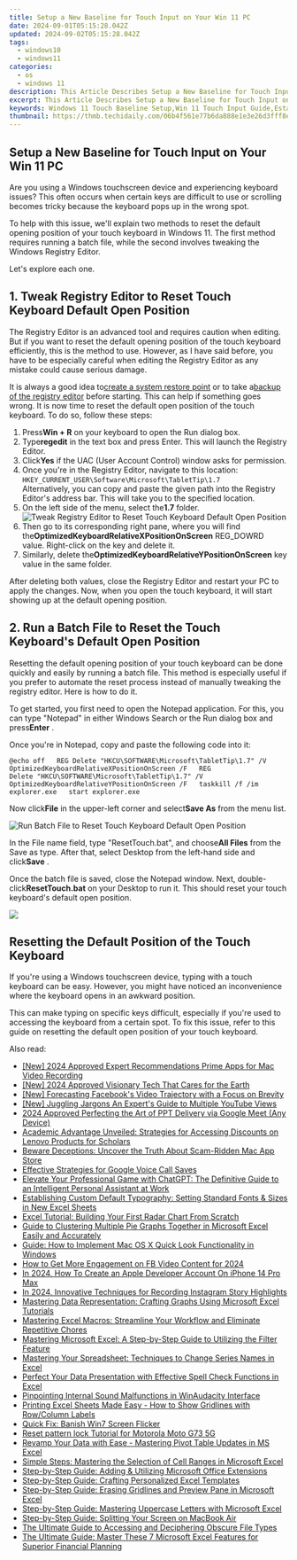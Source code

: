 ```yaml
---
title: Setup a New Baseline for Touch Input on Your Win 11 PC
date: 2024-09-01T05:15:28.042Z
updated: 2024-09-02T05:15:28.042Z
tags:
  - windows10
  - windows11
categories:
  - os
  - windows 11
description: This Article Describes Setup a New Baseline for Touch Input on Your Win 11 PC
excerpt: This Article Describes Setup a New Baseline for Touch Input on Your Win 11 PC
keywords: Windows 11 Touch Baseline Setup,Win 11 Touch Input Guide,Establishing Win 11 Touch Norms,Configuring Win 11 for Touch,Touch Input Baseline Win 11,Win 11 Set Touch Standards,Optimizing Win 11 Touch Interaction
thumbnail: https://thmb.techidaily.com/06b4f561e77b6da888e1e3e26d3fff8eafe69267efcd4ca3c81ccca7b6840330.jpg
---
```


## Setup a New Baseline for Touch Input on Your Win 11 PC

 Are you using a Windows touchscreen device and experiencing keyboard issues? This often occurs when certain keys are difficult to use or scrolling becomes tricky because the keyboard pops up in the wrong spot.

 To help with this issue, we'll explain two methods to reset the default opening position of your touch keyboard in Windows 11\. The first method requires running a batch file, while the second involves tweaking the Windows Registry Editor.

Let's explore each one.

## 1\. Tweak Registry Editor to Reset Touch Keyboard Default Open Position

 The Registry Editor is an advanced tool and requires caution when editing. But if you want to reset the default opening position of the touch keyboard efficiently, this is the method to use. However, as I have said before, you have to be especially careful when editing the Registry Editor as any mistake could cause serious damage.

 It is always a good idea to[create a system restore point](https://www.makeuseof.com/use-system-restore-windows/) or to take a[backup of the registry editor](https://www.makeuseof.com/tag/backup-restore-windows-registry/) before starting. This can help if something goes wrong. It is now time to reset the default open position of the touch keyboard. To do so, follow these steps:

1. Press**Win + R** on your keyboard to open the Run dialog box.
2. Type**regedit** in the text box and press Enter. This will launch the Registry Editor.
3. Click**Yes** if the UAC (User Account Control) window asks for permission.
4. Once you're in the Registry Editor, navigate to this location:  
`HKEY_CURRENT_USER\Software\Microsoft\TabletTip\1.7`  
 Alternatively, you can copy and paste the given path into the Registry Editor's address bar. This will take you to the specified location.
5. On the left side of the menu, select the**1.7** folder.  
![Tweak Registry Editor to Reset Touch Keyboard Default Open Position](https://static1.makeuseofimages.com/wordpress/wp-content/uploads/2023/05/tweak-registry-editor-to-reset-touch-keyboard-default-open-position.jpg)
6. Then go to its corresponding right pane, where you will find the**OptimizedKeyboardRelativeXPositionOnScreen** REG\_DOWRD value. Right-click on the key and delete it.
7. Similarly, delete the**OptimizedKeyboardRelativeYPositionOnScreen** key value in the same folder.

 After deleting both values, close the Registry Editor and restart your PC to apply the changes. Now, when you open the touch keyboard, it will start showing up at the default opening position.

## 2\. Run a Batch File to Reset the Touch Keyboard's Default Open Position

 Resetting the default opening position of your touch keyboard can be done quickly and easily by running a batch file. This method is especially useful if you prefer to automate the reset process instead of manually tweaking the registry editor. Here is how to do it.

 To get started, you first need to open the Notepad application. For this, you can type "Notepad" in either Windows Search or the Run dialog box and press**Enter** .

 Once you're in Notepad, copy and paste the following code into it:

`@echo off  
REG Delete "HKCU\SOFTWARE\Microsoft\TabletTip\1.7" /V OptimizedKeyboardRelativeXPositionOnScreen /F  
REG Delete "HKCU\SOFTWARE\Microsoft\TabletTip\1.7" /V OptimizedKeyboardRelativeYPositionOnScreen /F  
taskkill /f /im explorer.exe  
start explorer.exe`

 Now click**File** in the upper-left corner and select**Save As** from the menu list.

![Run Batch File to Reset Touch Keyboard Default Open Position](https://static1.makeuseofimages.com/wordpress/wp-content/uploads/2023/05/run-batch-file-to-reset-touch-keyboard-default-open-position.jpg)

 In the File name field, type "ResetTouch.bat", and choose**All Files** from the Save as type. After that, select Desktop from the left-hand side and click**Save** .

 Once the batch file is saved, close the Notepad window. Next, double-click**ResetTouch.bat** on your Desktop to run it. This should reset your touch keyboard's default open position.

<!-- affiliate ads begin -->
<a href="https://estore.winxdvd.com/order/checkout.php?PRODS=12653853&QTY=1&AFFILIATE=108875&CART=1"><img src="https://secure.avangate.com/images/merchant/bcb41ccdc4363c6848a1d760f26c28a0/products/14_videoproc-converter-ai-box.png" border="0"></a>
<!-- affiliate ads end -->
## Resetting the Default Position of the Touch Keyboard

 If you're using a Windows touchscreen device, typing with a touch keyboard can be easy. However, you might have noticed an inconvenience where the keyboard opens in an awkward position.

 This can make typing on specific keys difficult, especially if you're used to accessing the keyboard from a certain spot. To fix this issue, refer to this guide on resetting the default open position of your touch keyboard.


<ins class="adsbygoogle"
     style="display:block"
     data-ad-format="autorelaxed"
     data-ad-client="ca-pub-7571918770474297"
     data-ad-slot="1223367746"></ins>



<ins class="adsbygoogle"
     style="display:block"
     data-ad-client="ca-pub-7571918770474297"
     data-ad-slot="8358498916"
     data-ad-format="auto"
     data-full-width-responsive="true"></ins>

<span class="atpl-alsoreadstyle">Also read:</span>
<div><ul>
<li><a href="https://video-screen-grab.techidaily.com/new-2024-approved-expert-recommendations-prime-apps-for-mac-video-recording/"><u>[New] 2024 Approved  Expert Recommendations  Prime Apps for Mac Video Recording</u></a></li>
<li><a href="https://remote-screen-capture.techidaily.com/new-2024-approved-visionary-tech-that-cares-for-the-earth/"><u>[New] 2024 Approved  Visionary Tech That Cares for the Earth</u></a></li>
<li><a href="https://facebook-videos.techidaily.com/new-forecasting-facebooks-video-trajectory-with-a-focus-on-brevity/"><u>[New] Forecasting Facebook's Video Trajectory with a Focus on Brevity</u></a></li>
<li><a href="https://eaxpv-info.techidaily.com/new-juggling-jargons-an-experts-guide-to-multiple-youtube-views/"><u>[New] Juggling Jargons  An Expert's Guide to Multiple YouTube Views</u></a></li>
<li><a href="https://visual-screen-recording.techidaily.com/2024-approved-perfecting-the-art-of-ppt-delivery-via-google-meet-any-device/"><u>2024 Approved  Perfecting the Art of PPT Delivery via Google Meet (Any Device)</u></a></li>
<li><a href="https://techno-recovery.techidaily.com/academic-advantage-unveiled-strategies-for-accessing-discounts-on-lenovo-products-for-scholars/"><u>Academic Advantage Unveiled: Strategies for Accessing Discounts on Lenovo Products for Scholars</u></a></li>
<li><a href="https://win11-tips.techidaily.com/beware-deceptions-uncover-the-truth-about-scam-ridden-mac-app-store/"><u>Beware Deceptions: Uncover the Truth About Scam-Ridden Mac App Store</u></a></li>
<li><a href="https://video-capture.techidaily.com/effective-strategies-for-google-voice-call-saves/"><u>Effective Strategies for Google Voice Call Saves</u></a></li>
<li><a href="https://tech-haven.techidaily.com/elevate-your-professional-game-with-chatgpt-the-definitive-guide-to-an-intelligent-personal-assistant-at-work/"><u>Elevate Your Professional Game with ChatGPT: The Definitive Guide to an Intelligent Personal Assistant at Work</u></a></li>
<li><a href="https://win11-tips.techidaily.com/establishing-custom-default-typography-setting-standard-fonts-and-sizes-in-new-excel-sheets/"><u>Establishing Custom Default Typography: Setting Standard Fonts & Sizes in New Excel Sheets</u></a></li>
<li><a href="https://win11-tips.techidaily.com/excel-tutorial-building-your-first-radar-chart-from-scratch/"><u>Excel Tutorial: Building Your First Radar Chart From Scratch</u></a></li>
<li><a href="https://win11-tips.techidaily.com/guide-to-clustering-multiple-pie-graphs-together-in-microsoft-excel-easily-and-accurately/"><u>Guide to Clustering Multiple Pie Graphs Together in Microsoft Excel Easily and Accurately</u></a></li>
<li><a href="https://win11-tips.techidaily.com/guide-how-to-implement-mac-os-x-quick-look-functionality-in-windows/"><u>Guide: How to Implement Mac OS X Quick Look Functionality in Windows</u></a></li>
<li><a href="https://facebook-videos.techidaily.com/how-to-get-more-engagement-on-fb-video-content-for-2024/"><u>How to Get More Engagement on FB Video Content for 2024</u></a></li>
<li><a href="https://apple-account.techidaily.com/in-2024-how-to-create-an-apple-developer-account-on-iphone-14-pro-max-by-drfone-ios/"><u>In 2024, How To Create an Apple Developer Account On iPhone 14 Pro Max</u></a></li>
<li><a href="https://instagram-video-files.techidaily.com/in-2024-innovative-techniques-for-recording-instagram-story-highlights/"><u>In 2024, Innovative Techniques for Recording Instagram Story Highlights</u></a></li>
<li><a href="https://win11-tips.techidaily.com/mastering-data-representation-crafting-graphs-using-microsoft-excel-tutorials/"><u>Mastering Data Representation: Crafting Graphs Using Microsoft Excel Tutorials</u></a></li>
<li><a href="https://win11-tips.techidaily.com/mastering-excel-macros-streamline-your-workflow-and-eliminate-repetitive-chores/"><u>Mastering Excel Macros: Streamline Your Workflow and Eliminate Repetitive Chores</u></a></li>
<li><a href="https://win11-tips.techidaily.com/mastering-microsoft-excel-a-step-by-step-guide-to-utilizing-the-filter-feature/"><u>Mastering Microsoft Excel: A Step-by-Step Guide to Utilizing the Filter Feature</u></a></li>
<li><a href="https://win11-tips.techidaily.com/mastering-your-spreadsheet-techniques-to-change-series-names-in-excel/"><u>Mastering Your Spreadsheet: Techniques to Change Series Names in Excel</u></a></li>
<li><a href="https://win11-tips.techidaily.com/perfect-your-data-presentation-with-effective-spell-check-functions-in-excel/"><u>Perfect Your Data Presentation with Effective Spell Check Functions in Excel</u></a></li>
<li><a href="https://win11.techidaily.com/pinpointing-internal-sound-malfunctions-in-winaudacity-interface/"><u>Pinpointing Internal Sound Malfunctions in WinAudacity Interface</u></a></li>
<li><a href="https://win11-tips.techidaily.com/printing-excel-sheets-made-easy-how-to-show-gridlines-with-rowcolumn-labels/"><u>Printing Excel Sheets Made Easy - How to Show Gridlines with Row/Column Labels</u></a></li>
<li><a href="https://graphic-issues.techidaily.com/quick-fix-banish-win7-screen-flicker/"><u>Quick Fix: Banish Win7 Screen Flicker</u></a></li>
<li><a href="https://techidaily.com/reset-pattern-lock-tutorial-for-motorola-moto-g73-5g-by-drfone-android-unlock-android-unlock/"><u>Reset pattern lock Tutorial for Motorola Moto G73 5G</u></a></li>
<li><a href="https://win11-tips.techidaily.com/revamp-your-data-with-ease-mastering-pivot-table-updates-in-ms-excel/"><u>Revamp Your Data with Ease - Mastering Pivot Table Updates in MS Excel</u></a></li>
<li><a href="https://win11-tips.techidaily.com/simple-steps-mastering-the-selection-of-cell-ranges-in-microsoft-excel/"><u>Simple Steps: Mastering the Selection of Cell Ranges in Microsoft Excel</u></a></li>
<li><a href="https://win11-tips.techidaily.com/step-by-step-guide-adding-and-utilizing-microsoft-office-extensions/"><u>Step-by-Step Guide: Adding & Utilizing Microsoft Office Extensions</u></a></li>
<li><a href="https://win11-tips.techidaily.com/step-by-step-guide-crafting-personalized-excel-templates/"><u>Step-by-Step Guide: Crafting Personalized Excel Templates</u></a></li>
<li><a href="https://win11-tips.techidaily.com/step-by-step-guide-erasing-gridlines-and-preview-pane-in-microsoft-excel/"><u>Step-by-Step Guide: Erasing Gridlines and Preview Pane in Microsoft Excel</u></a></li>
<li><a href="https://win11-tips.techidaily.com/step-by-step-guide-mastering-uppercase-letters-with-microsoft-excel/"><u>Step-by-Step Guide: Mastering Uppercase Letters with Microsoft Excel</u></a></li>
<li><a href="https://technical-tips.techidaily.com/step-by-step-guide-splitting-your-screen-on-macbook-air/"><u>Step-by-Step Guide: Splitting Your Screen on MacBook Air</u></a></li>
<li><a href="https://win11-tips.techidaily.com/the-ultimate-guide-to-accessing-and-deciphering-obscure-file-types/"><u>The Ultimate Guide to Accessing and Deciphering Obscure File Types</u></a></li>
<li><a href="https://win11-tips.techidaily.com/the-ultimate-guide-master-these-7-microsoft-excel-features-for-superior-financial-planning/"><u>The Ultimate Guide: Master These 7 Microsoft Excel Features for Superior Financial Planning</u></a></li>
</ul></div>
